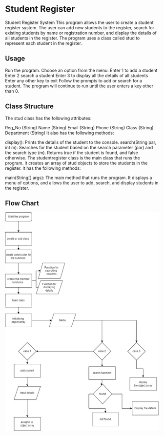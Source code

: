 # Student Register
Student Register System
This program allows the user to create a student register system. The user can add new students to the register, search for existing students by name or registration number, and display the details of all students in the register. The program uses a class called stud to represent each student in the register.

## Usage
Run the program.
Choose an option from the menu:
Enter 1 to add a student
Enter 2 search a student
Enter 3 to display all the details of all students
Enter any other key to exit
Follow the prompts to add or search for a student.
The program will continue to run until the user enters a key other than 0.
## Class Structure
The stud class has the following attributes:

Reg_No (String)
Name (String)
Email (String)
Phone (String)
Class (String)
Department (String)
It also has the following methods:

display(): Prints the details of the student to the console.
search(String par, int m): Searches for the student based on the search parameter (par) and the search type (m). Returns true if the student is found, and false otherwise.
The studentregister class is the main class that runs the program. It creates an array of stud objects to store the students in the register. It has the following methods:

main(String[] args): The main method that runs the program. It displays a menu of options, and allows the user to add, search, and display students in the register.

## Flow Chart
 ![alt text](flowchart.jpg)

